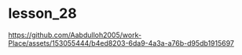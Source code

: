 # lesson_28


https://github.com/Aabdulloh2005/work-Place/assets/153055444/b4ed8203-6da9-4a3a-a76b-d95db1915697




